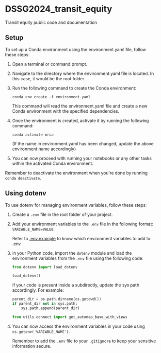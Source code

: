# DSSG2024_transit_equity
Transit equity public code and documentation

## Setup

To set up a Conda environment using the environment.yaml file, follow these steps:

1. Open a terminal or command prompt.
2. Navigate to the directory where the environment.yaml file is located. In this case, it would be the root folder.
3. Run the following command to create the Conda environment:

    ```
    conda env create -f environment.yaml
    ```

    This command will read the environment.yaml file and create a new Conda environment with the specified dependencies.

4. Once the environment is created, activate it by running the following command:

    ```
    conda activate orca
    ```
    (If the name in environment.yaml has been changed, update the above environment name accordingly)

5. You can now proceed with running your notebooks or any other tasks within the activated Conda environment.

Remember to deactivate the environment when you're done by running `conda deactivate`.

## Using dotenv

To use dotenv for managing environment variables, follow these steps:
1. Create a `.env` file in the root folder of your project.

2. Add your environment variables to the `.env` file in the following format: `VARIABLE_NAME=VALUE`.

    Refer to [.env.example](.env.example) to know which environment variables to add to .env


3. In your Python code, import the `dotenv` module and load the environment variables from the `.env` file using the following code:

    ```python
    from dotenv import load_dotenv

    load_dotenv()
    ```
    
    If your code is present inside a subdirectly, update the sys path accordingly. For example:
    ```python
    parent_dir = os.path.dirname(os.getcwd())
    if parent_dir not in sys.path:
        sys.path.append(parent_dir)
    
    from utils.connect import get_automap_base_with_views
    ```

4. You can now access the environment variables in your code using `os.getenv('VARIABLE_NAME')`.

    Remember to add the `.env` file to your `.gitignore` to keep your sensitive information secure.

